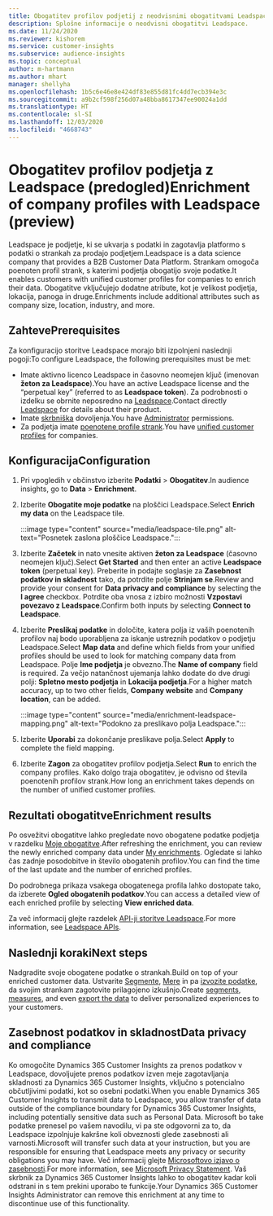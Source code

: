 ```yaml
---
title: Obogatitev profilov podjetij z neodvisnimi obogatitvami Leadspace
description: Splošne informacije o neodvisni obogatitvi Leadspace.
ms.date: 11/24/2020
ms.reviewer: kishorem
ms.service: customer-insights
ms.subservice: audience-insights
ms.topic: conceptual
author: m-hartmann
ms.author: mhart
manager: shellyha
ms.openlocfilehash: 1b5c6e46e8e424df83e855d81fc4dd7ecb394e3c
ms.sourcegitcommit: a9b2cf598f256d07a48bba8617347ee90024a1dd
ms.translationtype: HT
ms.contentlocale: sl-SI
ms.lasthandoff: 12/03/2020
ms.locfileid: "4668743"
---
```

# <a name="enrichment-of-company-profiles-with-leadspace-preview"></a><span data-ttu-id="85899-103">Obogatitev profilov podjetja z Leadspace (predogled)</span><span class="sxs-lookup"><span data-stu-id="85899-103">Enrichment of company profiles with Leadspace (preview)</span></span>

<span data-ttu-id="85899-104">Leadspace je podjetje, ki se ukvarja s podatki in zagotavlja platformo s podatki o strankah za prodajo podjetjem.</span><span class="sxs-lookup"><span data-stu-id="85899-104">Leadspace is a data science company that provides a B2B Customer Data Platform.</span></span> <span data-ttu-id="85899-105">Strankam omogoča poenoten profil strank, s katerimi podjetja obogatijo svoje podatke.</span><span class="sxs-lookup"><span data-stu-id="85899-105">It enables customers with unified customer profiles for companies to enrich their data.</span></span> <span data-ttu-id="85899-106">Obogatitve vključujejo dodatne atribute, kot je velikost podjetja, lokacija, panoga in druge.</span><span class="sxs-lookup"><span data-stu-id="85899-106">Enrichments include additional attributes such as company size, location, industry, and more.</span></span>

## <a name="prerequisites"></a><span data-ttu-id="85899-107">Zahteve</span><span class="sxs-lookup"><span data-stu-id="85899-107">Prerequisites</span></span>

<span data-ttu-id="85899-108">Za konfiguracijo storitve Leadspace morajo biti izpolnjeni naslednji pogoji:</span><span class="sxs-lookup"><span data-stu-id="85899-108">To configure Leadspace, the following prerequisites must be met:</span></span>

- <span data-ttu-id="85899-109">Imate aktivno licenco Leadspace in časovno neomejen ključ (imenovan **žeton za Leadspace**).</span><span class="sxs-lookup"><span data-stu-id="85899-109">You have an active Leadspace license and the “perpetual key” (referred to as **Leadspace token**).</span></span> <span data-ttu-id="85899-110">Za podrobnosti o izdelku se obrnite neposredno na [Leadspace](https://www.leadspace.com/products/leadspace-on-demand/).</span><span class="sxs-lookup"><span data-stu-id="85899-110">Contact directly [Leadspace](https://www.leadspace.com/products/leadspace-on-demand/) for details about their product.</span></span>
- <span data-ttu-id="85899-111">Imate [skrbniška](permissions.md#administrator) dovoljenja.</span><span class="sxs-lookup"><span data-stu-id="85899-111">You have [Administrator](permissions.md#administrator) permissions.</span></span>
- <span data-ttu-id="85899-112">Za podjetja imate [poenotene profile strank](customer-profiles.md).</span><span class="sxs-lookup"><span data-stu-id="85899-112">You have [unified customer profiles](customer-profiles.md) for companies.</span></span>

## <a name="configuration"></a><span data-ttu-id="85899-113">Konfiguracija</span><span class="sxs-lookup"><span data-stu-id="85899-113">Configuration</span></span>

1. <span data-ttu-id="85899-114">Pri vpogledih v občinstvo izberite **Podatki** > **Obogatitev**.</span><span class="sxs-lookup"><span data-stu-id="85899-114">In audience insights, go to **Data** > **Enrichment**.</span></span>

1. <span data-ttu-id="85899-115">Izberite **Obogatite moje podatke** na ploščici Leadspace.</span><span class="sxs-lookup"><span data-stu-id="85899-115">Select **Enrich my data** on the Leadspace tile.</span></span>

   :::image type="content" source="media/leadspace-tile.png" alt-text="Posnetek zaslona ploščice Leadspace.":::

1. <span data-ttu-id="85899-117">Izberite **Začetek** in nato vnesite aktiven **žeton za Leadspace** (časovno neomejen ključ).</span><span class="sxs-lookup"><span data-stu-id="85899-117">Select **Get Started** and then enter an active **Leadspace token** (perpetual key).</span></span> <span data-ttu-id="85899-118">Preberite in podajte soglasje za **Zasebnost podatkov in skladnost** tako, da potrdite polje **Strinjam se**.</span><span class="sxs-lookup"><span data-stu-id="85899-118">Review and provide your consent for **Data privacy and compliance** by selecting the **I agree** checkbox.</span></span> <span data-ttu-id="85899-119">Potrdite oba vnosa z izbiro možnosti **Vzpostavi povezavo z Leadspace**.</span><span class="sxs-lookup"><span data-stu-id="85899-119">Confirm both inputs by selecting **Connect to Leadspace**.</span></span>

1. <span data-ttu-id="85899-120">Izberite **Preslikaj podatke** in določite, katera polja iz vaših poenotenih profilov naj bodo uporabljena za iskanje ustreznih podatkov o podjetju Leadspace.</span><span class="sxs-lookup"><span data-stu-id="85899-120">Select **Map data** and define which fields from your unified profiles should be used to look for matching company data from Leadspace.</span></span> <span data-ttu-id="85899-121">Polje **Ime podjetja** je obvezno.</span><span class="sxs-lookup"><span data-stu-id="85899-121">The **Name of company** field is required.</span></span> <span data-ttu-id="85899-122">Za večjo natančnost ujemanja lahko dodate do dve drugi polji: **Spletno mesto podjetja** in **Lokacija podjetja**.</span><span class="sxs-lookup"><span data-stu-id="85899-122">For a higher match accuracy, up to two other fields, **Company website** and **Company location**, can be added.</span></span>

   :::image type="content" source="media/enrichment-leadspace-mapping.png" alt-text="Podokno za preslikavo polja Leadspace.":::
   
1. <span data-ttu-id="85899-124">Izberite **Uporabi** za dokončanje preslikave polja.</span><span class="sxs-lookup"><span data-stu-id="85899-124">Select **Apply** to complete the field mapping.</span></span>

1. <span data-ttu-id="85899-125">Izberite **Zagon** za obogatitev profilov podjetja.</span><span class="sxs-lookup"><span data-stu-id="85899-125">Select **Run** to enrich the company profiles.</span></span> <span data-ttu-id="85899-126">Kako dolgo traja obogatitev, je odvisno od števila poenotenih profilov strank.</span><span class="sxs-lookup"><span data-stu-id="85899-126">How long an enrichment takes depends on the number of unified customer profiles.</span></span>

## <a name="enrichment-results"></a><span data-ttu-id="85899-127">Rezultati obogatitve</span><span class="sxs-lookup"><span data-stu-id="85899-127">Enrichment results</span></span>

<span data-ttu-id="85899-128">Po osvežitvi obogatitve lahko pregledate novo obogatene podatke podjetja v razdelku [Moje obogatitve](enrichment-hub.md).</span><span class="sxs-lookup"><span data-stu-id="85899-128">After refreshing the enrichment, you can review the newly enriched company data under [My enrichments](enrichment-hub.md).</span></span> <span data-ttu-id="85899-129">Ogledate si lahko čas zadnje posodobitve in število obogatenih profilov.</span><span class="sxs-lookup"><span data-stu-id="85899-129">You can find the time of the last update and the number of enriched profiles.</span></span>

<span data-ttu-id="85899-130">Do podrobnega prikaza vsakega obogatenega profila lahko dostopate tako, da izberete **Ogled obogatenih podatkov**.</span><span class="sxs-lookup"><span data-stu-id="85899-130">You can access a detailed view of each enriched profile by selecting **View enriched data**.</span></span>

<span data-ttu-id="85899-131">Za več informacij glejte razdelek [API-ji storitve Leadspace](https://support.leadspace.com/hc/en-us/sections/201997649-API).</span><span class="sxs-lookup"><span data-stu-id="85899-131">For more information, see [Leadspace APIs](https://support.leadspace.com/hc/en-us/sections/201997649-API).</span></span>

## <a name="next-steps"></a><span data-ttu-id="85899-132">Naslednji koraki</span><span class="sxs-lookup"><span data-stu-id="85899-132">Next steps</span></span>

<span data-ttu-id="85899-133">Nadgradite svoje obogatene podatke o strankah.</span><span class="sxs-lookup"><span data-stu-id="85899-133">Build on top of your enriched customer data.</span></span> <span data-ttu-id="85899-134">Ustvarite [Segmente](segments.md), [Mere](measures.md) in pa [izvozite podatke](export-destinations.md), da svojim strankam zagotovite prilagojeno izkušnjo.</span><span class="sxs-lookup"><span data-stu-id="85899-134">Create [segments](segments.md), [measures](measures.md), and even [export the data](export-destinations.md) to deliver personalized experiences to your customers.</span></span>

## <a name="data-privacy-and-compliance"></a><span data-ttu-id="85899-135">Zasebnost podatkov in skladnost</span><span class="sxs-lookup"><span data-stu-id="85899-135">Data privacy and compliance</span></span>

<span data-ttu-id="85899-136">Ko omogočite Dynamics 365 Customer Insights za prenos podatkov v Leadspace, dovoljujete prenos podatkov izven meje zagotavljanja skladnosti za Dynamics 365 Customer Insights, vključno s potencialno občutljivimi podatki, kot so osebni podatki.</span><span class="sxs-lookup"><span data-stu-id="85899-136">When you enable Dynamics 365 Customer Insights to transmit data to Leadspace, you allow transfer of data outside of the compliance boundary for Dynamics 365 Customer Insights, including potentially sensitive data such as Personal Data.</span></span> <span data-ttu-id="85899-137">Microsoft bo take podatke prenesel po vašem navodilu, vi pa ste odgovorni za to, da Leadspace izpolnjuje kakršne koli obveznosti glede zasebnosti ali varnosti.</span><span class="sxs-lookup"><span data-stu-id="85899-137">Microsoft will transfer such data at your instruction, but you are responsible for ensuring that Leadspace meets any privacy or security obligations you may have.</span></span> <span data-ttu-id="85899-138">Več informacij glejte [Microsoftovo izjavo o zasebnosti](https://go.microsoft.com/fwlink/?linkid=396732).</span><span class="sxs-lookup"><span data-stu-id="85899-138">For more information, see [Microsoft Privacy Statement](https://go.microsoft.com/fwlink/?linkid=396732).</span></span>
<span data-ttu-id="85899-139">Vaš skrbnik za Dynamics 365 Customer Insights lahko to obogatitev kadar koli odstrani in s tem prekini uporabo te funkcije.</span><span class="sxs-lookup"><span data-stu-id="85899-139">Your Dynamics 365 Customer Insights Administrator can remove this enrichment at any time to discontinue use of this functionality.</span></span>